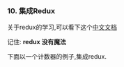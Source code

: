 ### 10. 集成Redux

关于redux的学习,可以看下这个[中文文档](http://cn.redux.js.org/)

记住: **redux 没有魔法**

下面以一个计数器的例子,集成redux.

